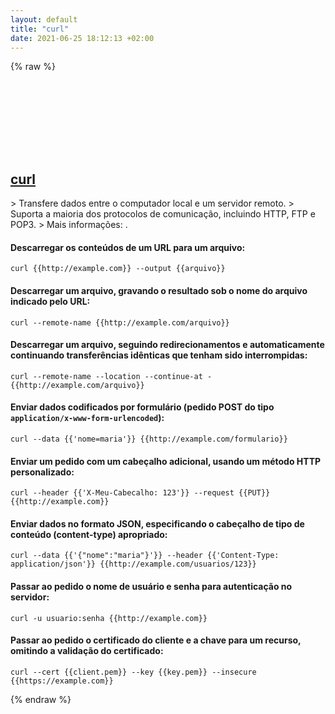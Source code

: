 ```yaml
---
layout: default
title: "curl"
date: 2021-06-25 18:12:13 +02:00
---
```

{% raw %}
<h2 id="curl">
  <a href="/pt_br/common/curl.html">curl</a> <a href="#curl"><svg class="icon">
    <use href="/assets/images/unicode_sprite.svg#link" />
  </svg></a>
</h2>
> Transfere dados entre o computador local e um servidor remoto.
> Suporta a maioria dos protocolos de comunicação, incluindo HTTP, FTP e POP3.
> Mais informações: <https://curl.se>.

#### Descarregar os conteúdos de um URL para um arquivo:
```shell
curl {{http://example.com}} --output {{arquivo}}
```
#### Descarregar um arquivo, gravando o resultado sob o nome do arquivo indicado pelo URL:
```shell
curl --remote-name {{http://example.com/arquivo}}
```
#### Descarregar um arquivo, seguindo redirecionamentos e automaticamente continuando transferências idênticas que tenham sido interrompidas:
```shell
curl --remote-name --location --continue-at - {{http://example.com/arquivo}}
```
#### Enviar dados codificados por formulário (pedido POST do tipo `application/x-www-form-urlencoded`):
```shell
curl --data {{'nome=maria'}} {{http://example.com/formulario}}
```
#### Enviar um pedido com um cabeçalho adicional, usando um método HTTP personalizado:
```shell
curl --header {{'X-Meu-Cabecalho: 123'}} --request {{PUT}} {{http://example.com}}
```
#### Enviar dados no formato JSON, especificando o cabeçalho de tipo de conteúdo (content-type) apropriado:
```shell
curl --data {{'{"nome":"maria"}'}} --header {{'Content-Type: application/json'}} {{http://example.com/usuarios/123}}
```
#### Passar ao pedido o nome de usuário e senha para autenticação no servidor:
```shell
curl -u usuario:senha {{http://example.com}}
```
#### Passar ao pedido o certificado do cliente e a chave para um recurso, omitindo a validação do certificado:
```shell
curl --cert {{client.pem}} --key {{key.pem}} --insecure {{https://example.com}}
```
{% endraw %}
